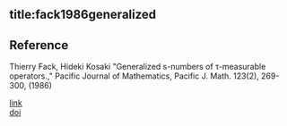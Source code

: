 title:fack1986generalized 
---

## Reference

Thierry Fack, Hideki Kosaki "Generalized s-numbers of τ-measurable operators.," Pacific Journal of Mathematics, Pacific J. Math. 123(2), 269-300, (1986) 


[link](https://projecteuclid.org/journals/pacific-journal-of-mathematics/volume-123/issue-2/Generalized-s-numbers-of-tau-measurable-operators/pjm/1102701004.full)     
[doi]()

